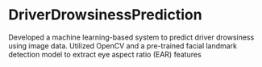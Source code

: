 # DriverDrowsinessPrediction
Developed a machine learning-based system to predict driver drowsiness using image data. Utilized OpenCV and a pre-trained facial landmark detection model to extract eye aspect ratio (EAR) features
